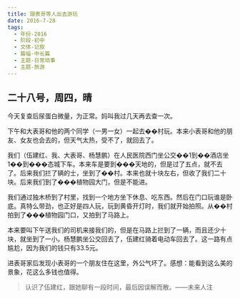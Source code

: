 ```yaml
---
title: 跟表哥等人出去游玩
date: 2016-7-28
tags:
  - 年份-2016
  - 阶段-初中
  - 文体-记叙
  - 篇幅-中长篇
  - 主题-日常琐事
  - 主题-旅游
---
```


## 二十八号，周四，晴

今天复查后尿蛋白微量，为正常。妈叫我过几天再去查一次。

下午和大表哥和他的两个同学（一男一女）一起去��村玩。本来小表哥和他的朋友、女友也会去的，但天气太热，受不了，就回去了。

我们（伍建红、我、大表哥、杨慧鹏）在人民医院西门坐公交��1到��酒店坐1��到���态城下车。本来车是要到���天地的，但是过了五点，就不去了。后来我们拦了辆的士，坐到了��村。本来也就十块左右，但收了我们二十块。后来我们到了���植物园大门，但是不能进。

我们通过独木桥到了村里，找到一个地方坐下休息、吃东西。然后在门口玩谁是卧底。真特么带劲，也正好是四人玩，玩到黄昏开灯时，我们就开始拍照。从��村拍到了���植物园门口，又拍到了马路上。

本来要叫下午送我们的司机来接我们的，但是在马路上拦到了一辆，而且还少十块，就坐到了一小。杨慧鹏坐公交回去了，伍建红骑着电动车回去了。这一路有点尴尬，因为我们的钱只有33.5元。

进表哥家后发现小表哥的一个朋友住在这里，外公气坏了。感想：能看到这么美的景象，花这么多钱也值得。

> 认识了伍建红，跟她聊有一段时间，最后因误解而散。——未来人注

